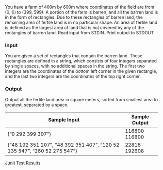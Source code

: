 
You have a farm of 400m by 600m where coordinates of the field are from (0, 0) to (399, 599).
A portion of the farm is barren, and all the barren land is in the form of rectangles.
Due to these rectangles of barren land, the remaining area of fertile land is in no particular shape. An area of fertile land is defined as the largest area of land that is not covered by any of the rectangles of barren land.
Read input from STDIN. Print output to STDOUT


###  Input
You are given a set of rectangles that contain the barren land. These rectangles are defined in a string, which consists of four integers separated by single spaces, with no additional spaces in the string. The first two integers are the coordinates of the bottom left corner in the given rectangle, and the last two integers are the coordinates of the top right corner.
### Output
Output all the fertile land area in square meters, sorted from smallest area to greatest, separated by a space.


| Sample Input  | Sample Output   |
|---            |---              |
|{“0 292 399 307”}   | 116800  116800  |
| {“48 192 351 207”, “48 392 351 407”, “120 52 135 547”, “260 52 275 547”}| 22816 192608|



[Junit Test Results](http://htmlpreview.github.io/?https://raw.githubusercontent.com/vvaka/BarrenLandAnalysis/master/TestResults-BarrenLandAnalysisTest_(1).html)

